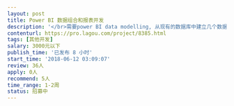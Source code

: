 ```yaml
---                
layout: post       
title: Power BI 数据组合和报表开发           
description: '</br>需要power BI data modelling, 从现有的数据库中建立几个数据表格，实现拖拽生成报告，完成回答几个关键性商业问题。同时建立报告仪表盘，显示每月KPI。</br>'     
contenturl: https://pro.lagou.com/project/8385.html      
tags: [其他开发]            
salary: 3000元以下          
publish_time: '已发布 8 小时'         
start_time: '2018-06-12 03:09:07'           
review: 36人                   
apply: 0人                   
recommend: 5人                   
time_range: 1-2周              
status: 招募中                  
---                 
```

